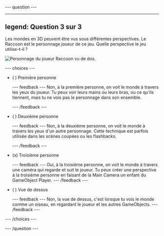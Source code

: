 
--- question ---

---
legend: Question 3 sur 3
---

Les mondes en 3D peuvent être vus sous différentes perspectives. Le Raccoon est le personnage joueur de ce jeu. Quelle perspective le jeu utilise-t-il ?

![Personnage du joueur Raccoon vu de dos.](images/perspective-view.png)

--- choices ---

- ( ) Première personne


  --- feedback --- Non, à la première personne, on voit le monde à travers les yeux du joueur. Tu peux voir leurs mains ou leurs bras, ou ce qu'ils tiennent, mais tu ne vois pas le personnage dans son ensemble.

  --- /feedback ---

- ( ) Deuxième personne


  --- feedback --- Non, à la deuxième personne, on voit le monde à travers les yeux d'un autre personnage. Cette technique est parfois utilisée dans les scènes coupées ou les flashbacks.

  --- /feedback ---

- (x) Troisième personne


  --- feedback --- Oui, à la troisième personne, on voit le monde à travers une caméra qui regarde et suit le joueur. Tu peux créer une perspective à la troisième personne en faisant de la Main Camera un enfant du GameObject Player. --- /feedback ---

- ( ) Vue de dessus

  --- feedback --- Non, la vue de dessus, c'est lorsque tu vois le monde comme un oiseau, en regardant le joueur et les autres GameObjects. --- /feedback ---

--- /choices ---

--- /question ---
